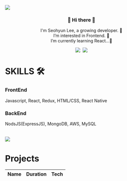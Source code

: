 
<img src="https://capsule-render.vercel.app/api?type=Waving&color=timeGradient&height=250&section=header&text=WELCOME🌷&fontSize=70" />
<h3 align="center"> 👋 Hi there 👋 </h3>
<p align="center">
I'm Seohyun Lee, a growing developer. 🌱 <br>
I’m interested in Frontend. 👀 <br>
I’m currently learning React...💫<br>
</p>


<p align="center">
  <a href="https://velog.io/@mlsh1112"><img src="https://img.shields.io/badge/Tech%20Blog-11B48A?style=flat-square&logo=Vimeo&logoColor=white&link=https://velog.io/@mlsh1112"/></a>&nbsp
  <a href="mailto:mlsh1112@ajou.ac.kr"><img src="https://img.shields.io/badge/Gmail-d14836?style=flat-square&logo=Gmail&logoColor=white&link=mailto:mlsh1112@ajou.ac.kr"/></a>
  
  
  
  
<h1>SKILLS 🛠</h1>
<h3>FrontEnd</h3>
Javascript, React, Redux, HTML/CSS, React Native
<h3>BackEnd</h3>
NodsJS(ExpressJS), MongoDB, AWS, MySQL<br/><br/><br/>
<a href="https://hits.seeyoufarm.com"><img src="https://hits.seeyoufarm.com/api/count/incr/badge.svg?url=https%3A%2F%2Fgithub.com%2Fmlsh1112%2Fhit-counter&count_bg=%23FFE074&title_bg=%23555555&icon=github.svg&icon_color=%23E7E7E7&title=hits&edge_flat=false"/></a>

<h1>Projects</h1>
<table>
  <thead>
    <tr>
      <th colspan="2">Name</th>
      <th>Duration</th>
      <th>Tech</th>
    </tr>
  </thead>
</table>
<!---
mlsh1112/mlsh1112 is a ✨ special ✨ repository because its `README.md` (this file) appears on your GitHub profile.
You can click the Preview link to take a look at your changes.
--->
